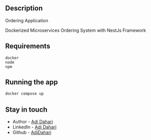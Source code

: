 ## Description

Ordering Application

Dockerized Microservices Ordering System with NestJs Framework
 
 ## Requirements
 ```code
docker
node
npm
```

## Running the app

```bash
docker compose up
```




## Stay in touch

- Author - [Adi Dahari](mailto:dahariadi16@gmai.com)
- LinkedIn - [Adi Dahari](https://nestjs.com/)
- Github - [AdiDahari](https://github.com/AdiDahari)


